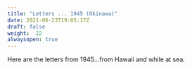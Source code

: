 ```yaml
---
title: "Letters ... 1945 (Okinawa)"
date: 2021-06-23T19:05:17Z
draft: false
weight:  22
alwaysopen: true
---
```

Here are the letters from 1945...from Hawaii and while at sea.


